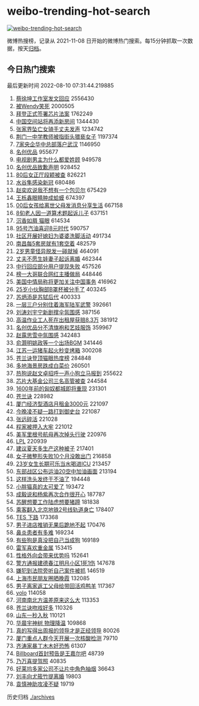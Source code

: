 # weibo-trending-hot-search

[![weibo-trending-hot-search](https://github.com/ameizi/weibo-trending-hot-search/actions/workflows/ci.yml/badge.svg)](https://github.com/ameizi/weibo-trending-hot-search/actions/workflows/ci.yml)

微博热搜榜，记录从 2021-11-08 日开始的微博热门搜索。每15分钟抓取一次数据，按天[归档](./archives)。

## 今日热门搜索

<!-- BEGIN --> 
最后更新时间 2022-08-10 07:31:44.219885 
1. [蔡徐坤工作室发文回应](https://s.weibo.com/weibo?q=%23%E8%94%A1%E5%BE%90%E5%9D%A4%E5%B7%A5%E4%BD%9C%E5%AE%A4%E5%8F%91%E6%96%87%E5%9B%9E%E5%BA%94%23&Refer=top) 2556430
1. [被Wendy笑死](https://s.weibo.com/weibo?q=%23%E8%A2%ABWendy%E7%AC%91%E6%AD%BB%23&Refer=top) 2000505
1. [拜登正式签署芯片法案](https://s.weibo.com/weibo?q=%E6%8B%9C%E7%99%BB%E6%AD%A3%E5%BC%8F%E7%AD%BE%E7%BD%B2%E8%8A%AF%E7%89%87%E6%B3%95%E6%A1%88&Refer=top) 1762249
1. [中国空间站将再添新房间](https://s.weibo.com/weibo?q=%23%E4%B8%AD%E5%9B%BD%E7%A9%BA%E9%97%B4%E7%AB%99%E5%B0%86%E5%86%8D%E6%B7%BB%E6%96%B0%E6%88%BF%E9%97%B4%23&Refer=top) 1344430
1. [张家界坠亡女骑手丈夫发声](https://s.weibo.com/weibo?q=%23%E5%BC%A0%E5%AE%B6%E7%95%8C%E5%9D%A0%E4%BA%A1%E5%A5%B3%E9%AA%91%E6%89%8B%E4%B8%88%E5%A4%AB%E5%8F%91%E5%A3%B0%23&Refer=top) 1234742
1. [荆门一中学教师被指街头猥亵女子](https://s.weibo.com/weibo?q=%23%E8%8D%86%E9%97%A8%E4%B8%80%E4%B8%AD%E5%AD%A6%E6%95%99%E5%B8%88%E8%A2%AB%E6%8C%87%E8%A1%97%E5%A4%B4%E7%8C%A5%E4%BA%B5%E5%A5%B3%E5%AD%90%23&Refer=top) 1197374
1. [7家央企华中总部落户武汉](https://s.weibo.com/weibo?q=%237%E5%AE%B6%E5%A4%AE%E4%BC%81%E5%8D%8E%E4%B8%AD%E6%80%BB%E9%83%A8%E8%90%BD%E6%88%B7%E6%AD%A6%E6%B1%89%23&Refer=top) 1146950
1. [名创优品](https://s.weibo.com/weibo?q=%23%E5%90%8D%E5%88%9B%E4%BC%98%E5%93%81%23&Refer=top) 955677
1. [电视剧男主为什么都爱姓顾](https://s.weibo.com/weibo?q=%23%E7%94%B5%E8%A7%86%E5%89%A7%E7%94%B7%E4%B8%BB%E4%B8%BA%E4%BB%80%E4%B9%88%E9%83%BD%E7%88%B1%E5%A7%93%E9%A1%BE%23&Refer=top) 949578
1. [名创优品致歉声明](https://s.weibo.com/weibo?q=%23%E5%90%8D%E5%88%9B%E4%BC%98%E5%93%81%E8%87%B4%E6%AD%89%E5%A3%B0%E6%98%8E%23&Refer=top) 928452
1. [80后女正厅段颖被查](https://s.weibo.com/weibo?q=%2380%E5%90%8E%E5%A5%B3%E6%AD%A3%E5%8E%85%E6%AE%B5%E9%A2%96%E8%A2%AB%E6%9F%A5%23&Refer=top) 826221
1. [水谷隼感染新冠](https://s.weibo.com/weibo?q=%23%E6%B0%B4%E8%B0%B7%E9%9A%BC%E6%84%9F%E6%9F%93%E6%96%B0%E5%86%A0%23&Refer=top) 680486
1. [赵奕欢说我不想有一个包贝尔](https://s.weibo.com/weibo?q=%23%E8%B5%B5%E5%A5%95%E6%AC%A2%E8%AF%B4%E6%88%91%E4%B8%8D%E6%83%B3%E6%9C%89%E4%B8%80%E4%B8%AA%E5%8C%85%E8%B4%9D%E5%B0%94%23&Refer=top) 675429
1. [王栎鑫眼睛肿成蛤蟆](https://s.weibo.com/weibo?q=%23%E7%8E%8B%E6%A0%8E%E9%91%AB%E7%9C%BC%E7%9D%9B%E8%82%BF%E6%88%90%E8%9B%A4%E8%9F%86%23&Refer=top) 674397
1. [00后女孩给离世父母发消息分享生活](https://s.weibo.com/weibo?q=%2300%E5%90%8E%E5%A5%B3%E5%AD%A9%E7%BB%99%E7%A6%BB%E4%B8%96%E7%88%B6%E6%AF%8D%E5%8F%91%E6%B6%88%E6%81%AF%E5%88%86%E4%BA%AB%E7%94%9F%E6%B4%BB%23&Refer=top) 667158
1. [8旬老人因一道算术题起诉儿子](https://s.weibo.com/weibo?q=%238%E6%97%AC%E8%80%81%E4%BA%BA%E5%9B%A0%E4%B8%80%E9%81%93%E7%AE%97%E6%9C%AF%E9%A2%98%E8%B5%B7%E8%AF%89%E5%84%BF%E5%AD%90%23&Refer=top) 637151
1. [沉香如屑 猫眼](https://s.weibo.com/weibo?q=%E6%B2%89%E9%A6%99%E5%A6%82%E5%B1%91%20%E7%8C%AB%E7%9C%BC&Refer=top) 614534
1. [95号汽油喜迎8元时代](https://s.weibo.com/weibo?q=%2395%E5%8F%B7%E6%B1%BD%E6%B2%B9%E5%96%9C%E8%BF%8E8%E5%85%83%E6%97%B6%E4%BB%A3%23&Refer=top) 590757
1. [社区开展好媳妇为婆婆洗脚活动](https://s.weibo.com/weibo?q=%23%E7%A4%BE%E5%8C%BA%E5%BC%80%E5%B1%95%E5%A5%BD%E5%AA%B3%E5%A6%87%E4%B8%BA%E5%A9%86%E5%A9%86%E6%B4%97%E8%84%9A%E6%B4%BB%E5%8A%A8%23&Refer=top) 491734
1. [南昌每5套房就有1套空着](https://s.weibo.com/weibo?q=%23%E5%8D%97%E6%98%8C%E6%AF%8F5%E5%A5%97%E6%88%BF%E5%B0%B1%E6%9C%891%E5%A5%97%E7%A9%BA%E7%9D%80%23&Refer=top) 482579
1. [2岁男童怪异脱发一碰就掉](https://s.weibo.com/weibo?q=%232%E5%B2%81%E7%94%B7%E7%AB%A5%E6%80%AA%E5%BC%82%E8%84%B1%E5%8F%91%E4%B8%80%E7%A2%B0%E5%B0%B1%E6%8E%89%23&Refer=top) 464091
1. [丈夫不愿生娃妻子起诉离婚](https://s.weibo.com/weibo?q=%23%E4%B8%88%E5%A4%AB%E4%B8%8D%E6%84%BF%E7%94%9F%E5%A8%83%E5%A6%BB%E5%AD%90%E8%B5%B7%E8%AF%89%E7%A6%BB%E5%A9%9A%23&Refer=top) 462344
1. [中行回应部分用户提现失败](https://s.weibo.com/weibo?q=%23%E4%B8%AD%E8%A1%8C%E5%9B%9E%E5%BA%94%E9%83%A8%E5%88%86%E7%94%A8%E6%88%B7%E6%8F%90%E7%8E%B0%E5%A4%B1%E8%B4%A5%23&Refer=top) 457526
1. [榜一大哥联合网红主播做局](https://s.weibo.com/weibo?q=%23%E6%A6%9C%E4%B8%80%E5%A4%A7%E5%93%A5%E8%81%94%E5%90%88%E7%BD%91%E7%BA%A2%E4%B8%BB%E6%92%AD%E5%81%9A%E5%B1%80%23&Refer=top) 448446
1. [美国中情局称将更加关注中国事务](https://s.weibo.com/weibo?q=%23%E7%BE%8E%E5%9B%BD%E4%B8%AD%E6%83%85%E5%B1%80%E7%A7%B0%E5%B0%86%E6%9B%B4%E5%8A%A0%E5%85%B3%E6%B3%A8%E4%B8%AD%E5%9B%BD%E4%BA%8B%E5%8A%A1%23&Refer=top) 416962
1. [25岁小伙胸部B罩杯被分手了](https://s.weibo.com/weibo?q=%2325%E5%B2%81%E5%B0%8F%E4%BC%99%E8%83%B8%E9%83%A8B%E7%BD%A9%E6%9D%AF%E8%A2%AB%E5%88%86%E6%89%8B%E4%BA%86%23&Refer=top) 403245
1. [苏炳添是苏轼后代](https://s.weibo.com/weibo?q=%23%E8%8B%8F%E7%82%B3%E6%B7%BB%E6%98%AF%E8%8B%8F%E8%BD%BC%E5%90%8E%E4%BB%A3%23&Refer=top) 400333
1. [一层三户分别住着海军陆军武警](https://s.weibo.com/weibo?q=%23%E4%B8%80%E5%B1%82%E4%B8%89%E6%88%B7%E5%88%86%E5%88%AB%E4%BD%8F%E7%9D%80%E6%B5%B7%E5%86%9B%E9%99%86%E5%86%9B%E6%AD%A6%E8%AD%A6%23&Refer=top) 392661
1. [刘涛刘宇宁新剧撑伞氛围感](https://s.weibo.com/weibo?q=%23%E5%88%98%E6%B6%9B%E5%88%98%E5%AE%87%E5%AE%81%E6%96%B0%E5%89%A7%E6%92%91%E4%BC%9E%E6%B0%9B%E5%9B%B4%E6%84%9F%23&Refer=top) 387156
1. [高温作业工人死在出租屋获赔8.3万](https://s.weibo.com/weibo?q=%23%E9%AB%98%E6%B8%A9%E4%BD%9C%E4%B8%9A%E5%B7%A5%E4%BA%BA%E6%AD%BB%E5%9C%A8%E5%87%BA%E7%A7%9F%E5%B1%8B%E8%8E%B7%E8%B5%948.3%E4%B8%87%23&Refer=top) 381912
1. [名创优品分不清旗袍和艺妓服饰](https://s.weibo.com/weibo?q=%23%E5%90%8D%E5%88%9B%E4%BC%98%E5%93%81%E5%88%86%E4%B8%8D%E6%B8%85%E6%97%97%E8%A2%8D%E5%92%8C%E8%89%BA%E5%A6%93%E6%9C%8D%E9%A5%B0%23&Refer=top) 359967
1. [赵露思雪中氛围感](https://s.weibo.com/weibo?q=%23%E8%B5%B5%E9%9C%B2%E6%80%9D%E9%9B%AA%E4%B8%AD%E6%B0%9B%E5%9B%B4%E6%84%9F%23&Refer=top) 342483
1. [俞灏明姚政等一个出场BGM](https://s.weibo.com/weibo?q=%23%E4%BF%9E%E7%81%8F%E6%98%8E%E5%A7%9A%E6%94%BF%E7%AD%89%E4%B8%80%E4%B8%AA%E5%87%BA%E5%9C%BABGM%23&Refer=top) 341446
1. [江苏一运猪车起火秒变烤箱](https://s.weibo.com/weibo?q=%23%E6%B1%9F%E8%8B%8F%E4%B8%80%E8%BF%90%E7%8C%AA%E8%BD%A6%E8%B5%B7%E7%81%AB%E7%A7%92%E5%8F%98%E7%83%A4%E7%AE%B1%23&Refer=top) 300208
1. [苍兰诀登顶猫眼热度榜](https://s.weibo.com/weibo?q=%23%E8%8B%8D%E5%85%B0%E8%AF%80%E7%99%BB%E9%A1%B6%E7%8C%AB%E7%9C%BC%E7%83%AD%E5%BA%A6%E6%A6%9C%23&Refer=top) 284848
1. [多地海景房跌成白菜价](https://s.weibo.com/weibo?q=%23%E5%A4%9A%E5%9C%B0%E6%B5%B7%E6%99%AF%E6%88%BF%E8%B7%8C%E6%88%90%E7%99%BD%E8%8F%9C%E4%BB%B7%23&Refer=top) 260501
1. [热狗说赵文卓招呼一声小狗立马报到](https://s.weibo.com/weibo?q=%23%E7%83%AD%E7%8B%97%E8%AF%B4%E8%B5%B5%E6%96%87%E5%8D%93%E6%8B%9B%E5%91%BC%E4%B8%80%E5%A3%B0%E5%B0%8F%E7%8B%97%E7%AB%8B%E9%A9%AC%E6%8A%A5%E5%88%B0%23&Refer=top) 255622
1. [芯片大基金公司三名高管被查](https://s.weibo.com/weibo?q=%23%E8%8A%AF%E7%89%87%E5%A4%A7%E5%9F%BA%E9%87%91%E5%85%AC%E5%8F%B8%E4%B8%89%E5%90%8D%E9%AB%98%E7%AE%A1%E8%A2%AB%E6%9F%A5%23&Refer=top) 244584
1. [1600年前的匈奴都城即将重现](https://s.weibo.com/weibo?q=%231600%E5%B9%B4%E5%89%8D%E7%9A%84%E5%8C%88%E5%A5%B4%E9%83%BD%E5%9F%8E%E5%8D%B3%E5%B0%86%E9%87%8D%E7%8E%B0%23&Refer=top) 231301
1. [苍兰诀](https://s.weibo.com/weibo?q=%23%E8%8B%8D%E5%85%B0%E8%AF%80%23&Refer=top) 228982
1. [厦门经济型酒店月租金3000元](https://s.weibo.com/weibo?q=%23%E5%8E%A6%E9%97%A8%E7%BB%8F%E6%B5%8E%E5%9E%8B%E9%85%92%E5%BA%97%E6%9C%88%E7%A7%9F%E9%87%913000%E5%85%83%23&Refer=top) 221097
1. [今晚凌不疑一路打到御史台](https://s.weibo.com/weibo?q=%23%E4%BB%8A%E6%99%9A%E5%87%8C%E4%B8%8D%E7%96%91%E4%B8%80%E8%B7%AF%E6%89%93%E5%88%B0%E5%BE%A1%E5%8F%B2%E5%8F%B0%23&Refer=top) 221087
1. [张远碎活](https://s.weibo.com/weibo?q=%23%E5%BC%A0%E8%BF%9C%E7%A2%8E%E6%B4%BB%23&Refer=top) 221028
1. [程家被押入大牢](https://s.weibo.com/weibo?q=%23%E7%A8%8B%E5%AE%B6%E8%A2%AB%E6%8A%BC%E5%85%A5%E5%A4%A7%E7%89%A2%23&Refer=top) 221012
1. [美军里根号航母再次掉头行驶](https://s.weibo.com/weibo?q=%23%E7%BE%8E%E5%86%9B%E9%87%8C%E6%A0%B9%E5%8F%B7%E8%88%AA%E6%AF%8D%E5%86%8D%E6%AC%A1%E6%8E%89%E5%A4%B4%E8%A1%8C%E9%A9%B6%23&Refer=top) 220976
1. [LPL](https://s.weibo.com/weibo?q=LPL&Refer=top) 220939
1. [建议夏天多生产这种被子](https://s.weibo.com/weibo?q=%23%E5%BB%BA%E8%AE%AE%E5%A4%8F%E5%A4%A9%E5%A4%9A%E7%94%9F%E4%BA%A7%E8%BF%99%E7%A7%8D%E8%A2%AB%E5%AD%90%23&Refer=top) 217401
1. [女子微整形失败10个月没敢出门](https://s.weibo.com/weibo?q=%23%E5%A5%B3%E5%AD%90%E5%BE%AE%E6%95%B4%E5%BD%A2%E5%A4%B1%E8%B4%A510%E4%B8%AA%E6%9C%88%E6%B2%A1%E6%95%A2%E5%87%BA%E9%97%A8%23&Refer=top) 216858
1. [23岁女生长期可乐当水喝进ICU](https://s.weibo.com/weibo?q=%2323%E5%B2%81%E5%A5%B3%E7%94%9F%E9%95%BF%E6%9C%9F%E5%8F%AF%E4%B9%90%E5%BD%93%E6%B0%B4%E5%96%9D%E8%BF%9BICU%23&Refer=top) 213457
1. [东部战区公布运油20空中加油画面](https://s.weibo.com/weibo?q=%23%E4%B8%9C%E9%83%A8%E6%88%98%E5%8C%BA%E5%85%AC%E5%B8%83%E8%BF%90%E6%B2%B920%E7%A9%BA%E4%B8%AD%E5%8A%A0%E6%B2%B9%E7%94%BB%E9%9D%A2%23&Refer=top) 213194
1. [这样洗头发终于不油了](https://s.weibo.com/weibo?q=%23%E8%BF%99%E6%A0%B7%E6%B4%97%E5%A4%B4%E5%8F%91%E7%BB%88%E4%BA%8E%E4%B8%8D%E6%B2%B9%E4%BA%86%23&Refer=top) 194448
1. [小胖猫真的太可爱了](https://s.weibo.com/weibo?q=%23%E5%B0%8F%E8%83%96%E7%8C%AB%E7%9C%9F%E7%9A%84%E5%A4%AA%E5%8F%AF%E7%88%B1%E4%BA%86%23&Refer=top) 193472
1. [成毅说和杨紫再次合作很开心](https://s.weibo.com/weibo?q=%23%E6%88%90%E6%AF%85%E8%AF%B4%E5%92%8C%E6%9D%A8%E7%B4%AB%E5%86%8D%E6%AC%A1%E5%90%88%E4%BD%9C%E5%BE%88%E5%BC%80%E5%BF%83%23&Refer=top) 187787
1. [苏醒想要工作陆虎想要猪蹄](https://s.weibo.com/weibo?q=%23%E8%8B%8F%E9%86%92%E6%83%B3%E8%A6%81%E5%B7%A5%E4%BD%9C%E9%99%86%E8%99%8E%E6%83%B3%E8%A6%81%E7%8C%AA%E8%B9%84%23&Refer=top) 181838
1. [乘客翻入北京地铁2号线轨道身亡](https://s.weibo.com/weibo?q=%23%E4%B9%98%E5%AE%A2%E7%BF%BB%E5%85%A5%E5%8C%97%E4%BA%AC%E5%9C%B0%E9%93%812%E5%8F%B7%E7%BA%BF%E8%BD%A8%E9%81%93%E8%BA%AB%E4%BA%A1%23&Refer=top) 178407
1. [TES 下路](https://s.weibo.com/weibo?q=TES%20%E4%B8%8B%E8%B7%AF&Refer=top) 173368
1. [男子进店推销无果后跪地不起](https://s.weibo.com/weibo?q=%23%E7%94%B7%E5%AD%90%E8%BF%9B%E5%BA%97%E6%8E%A8%E9%94%80%E6%97%A0%E6%9E%9C%E5%90%8E%E8%B7%AA%E5%9C%B0%E4%B8%8D%E8%B5%B7%23&Refer=top) 170476
1. [鼻炎患者有多难](https://s.weibo.com/weibo?q=%23%E9%BC%BB%E7%82%8E%E6%82%A3%E8%80%85%E6%9C%89%E5%A4%9A%E9%9A%BE%23&Refer=top) 169234
1. [有些狗是真没把自己当成狗](https://s.weibo.com/weibo?q=%23%E6%9C%89%E4%BA%9B%E7%8B%97%E6%98%AF%E7%9C%9F%E6%B2%A1%E6%8A%8A%E8%87%AA%E5%B7%B1%E5%BD%93%E6%88%90%E7%8B%97%23&Refer=top) 169189
1. [雷军喜欢重金属](https://s.weibo.com/weibo?q=%23%E9%9B%B7%E5%86%9B%E5%96%9C%E6%AC%A2%E9%87%8D%E9%87%91%E5%B1%9E%23&Refer=top) 153415
1. [性格外向会带来优势吗](https://s.weibo.com/weibo?q=%23%E6%80%A7%E6%A0%BC%E5%A4%96%E5%90%91%E4%BC%9A%E5%B8%A6%E6%9D%A5%E4%BC%98%E5%8A%BF%E5%90%97%23&Refer=top) 152641
1. [警方通报建德春江明月小区1死1伤](https://s.weibo.com/weibo?q=%23%E8%AD%A6%E6%96%B9%E9%80%9A%E6%8A%A5%E5%BB%BA%E5%BE%B7%E6%98%A5%E6%B1%9F%E6%98%8E%E6%9C%88%E5%B0%8F%E5%8C%BA1%E6%AD%BB1%E4%BC%A4%23&Refer=top) 147678
1. [嫌犯到法院旁听自己案件被抓](https://s.weibo.com/weibo?q=%23%E5%AB%8C%E7%8A%AF%E5%88%B0%E6%B3%95%E9%99%A2%E6%97%81%E5%90%AC%E8%87%AA%E5%B7%B1%E6%A1%88%E4%BB%B6%E8%A2%AB%E6%8A%93%23&Refer=top) 146519
1. [上海市民朋友圈晒晚霞](https://s.weibo.com/weibo?q=%23%E4%B8%8A%E6%B5%B7%E5%B8%82%E6%B0%91%E6%9C%8B%E5%8F%8B%E5%9C%88%E6%99%92%E6%99%9A%E9%9C%9E%23&Refer=top) 132085
1. [男子离家返工父母给带回活鸡鸭羊](https://s.weibo.com/weibo?q=%23%E7%94%B7%E5%AD%90%E7%A6%BB%E5%AE%B6%E8%BF%94%E5%B7%A5%E7%88%B6%E6%AF%8D%E7%BB%99%E5%B8%A6%E5%9B%9E%E6%B4%BB%E9%B8%A1%E9%B8%AD%E7%BE%8A%23&Refer=top) 117367
1. [yolo](https://s.weibo.com/weibo?q=%23yolo%23&Refer=top) 114058
1. [河南南北方温差原来这么大](https://s.weibo.com/weibo?q=%23%E6%B2%B3%E5%8D%97%E5%8D%97%E5%8C%97%E6%96%B9%E6%B8%A9%E5%B7%AE%E5%8E%9F%E6%9D%A5%E8%BF%99%E4%B9%88%E5%A4%A7%23&Refer=top) 113353
1. [苍兰诀吻戏好多](https://s.weibo.com/weibo?q=%23%E8%8B%8D%E5%85%B0%E8%AF%80%E5%90%BB%E6%88%8F%E5%A5%BD%E5%A4%9A%23&Refer=top) 110326
1. [山东一秒入秋](https://s.weibo.com/weibo?q=%23%E5%B1%B1%E4%B8%9C%E4%B8%80%E7%A7%92%E5%85%A5%E7%A7%8B%23&Refer=top) 110121
1. [华晨宇神树 物理降温](https://s.weibo.com/weibo?q=%E5%8D%8E%E6%99%A8%E5%AE%87%E7%A5%9E%E6%A0%91%20%E7%89%A9%E7%90%86%E9%99%8D%E6%B8%A9&Refer=top) 109868
1. [真的写得出周报的领导才是正经领导](https://s.weibo.com/weibo?q=%23%E7%9C%9F%E7%9A%84%E5%86%99%E5%BE%97%E5%87%BA%E5%91%A8%E6%8A%A5%E7%9A%84%E9%A2%86%E5%AF%BC%E6%89%8D%E6%98%AF%E6%AD%A3%E7%BB%8F%E9%A2%86%E5%AF%BC%23&Refer=top) 80026
1. [厦门重点人群今天开展一次核酸检测](https://s.weibo.com/weibo?q=%23%E5%8E%A6%E9%97%A8%E9%87%8D%E7%82%B9%E4%BA%BA%E7%BE%A4%E4%BB%8A%E5%A4%A9%E5%BC%80%E5%B1%95%E4%B8%80%E6%AC%A1%E6%A0%B8%E9%85%B8%E6%A3%80%E6%B5%8B%23&Refer=top) 79710
1. [齐涛家暴丁木木好恐怖](https://s.weibo.com/weibo?q=%23%E9%BD%90%E6%B6%9B%E5%AE%B6%E6%9A%B4%E4%B8%81%E6%9C%A8%E6%9C%A8%E5%A5%BD%E6%81%90%E6%80%96%23&Refer=top) 61307
1. [Billboard首封预告是王嘉尔吧](https://s.weibo.com/weibo?q=%23Billboard%E9%A6%96%E5%B0%81%E9%A2%84%E5%91%8A%E6%98%AF%E7%8E%8B%E5%98%89%E5%B0%94%E5%90%A7%23&Refer=top) 48739
1. [乃万喜提驾照](https://s.weibo.com/weibo?q=%23%E4%B9%83%E4%B8%87%E5%96%9C%E6%8F%90%E9%A9%BE%E7%85%A7%23&Refer=top) 40835
1. [好莱坞多家公司不让片中角色抽烟](https://s.weibo.com/weibo?q=%23%E5%A5%BD%E8%8E%B1%E5%9D%9E%E5%A4%9A%E5%AE%B6%E5%85%AC%E5%8F%B8%E4%B8%8D%E8%AE%A9%E7%89%87%E4%B8%AD%E8%A7%92%E8%89%B2%E6%8A%BD%E7%83%9F%23&Refer=top) 36643
1. [刘丰向尤筱竹提离婚](https://s.weibo.com/weibo?q=%23%E5%88%98%E4%B8%B0%E5%90%91%E5%B0%A4%E7%AD%B1%E7%AB%B9%E6%8F%90%E7%A6%BB%E5%A9%9A%23&Refer=top) 19803
1. [袁慎神助攻凌不疑](https://s.weibo.com/weibo?q=%23%E8%A2%81%E6%85%8E%E7%A5%9E%E5%8A%A9%E6%94%BB%E5%87%8C%E4%B8%8D%E7%96%91%23&Refer=top) 19719
<!-- END -->

历史归档 [./archives](./archives)

